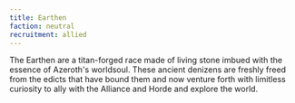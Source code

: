 ```yaml
---
title: Earthen
faction: neutral
recruitment: allied
---
```


The Earthen are a titan-forged race made of living stone imbued with the essence of Azeroth's worldsoul. These ancient denizens are freshly freed from the edicts that have bound them and now venture forth with limitless curiosity to ally with the Alliance and Horde and explore the world.
